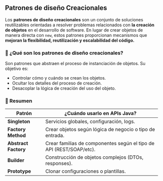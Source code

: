 ## Patrones de diseño Creacionales

Los **patrones de diseño creacionales** son un conjunto de soluciones reutilizables orientadas a resolver problemas relacionados con **la creación de objetos** en el desarrollo de software. En lugar de crear objetos de manera directa con `new`, estos patrones proporcionan mecanismos que **mejoran la flexibilidad, reutilización y escalabilidad del código.**

### 🔧 ¿Qué son los patrones de diseño creacionales?
Son patrones que abstraen el proceso de instanciación de objetos. Su objetivo es:

- Controlar cómo y cuándo se crean los objetos.
- Ocultar los detalles del proceso de creación.
- Desacoplar la lógica de creación del uso del objeto.

### 🧠 Resumen 
| **Patrón** | **¿Cuándo usarlo en APIs Java?** |
| --- | --- |
| **Singleton** | Servicios globales, configuración, logs. |
| **Factory Method** | 	Crear objetos según lógica de negocio o tipo de entrada. |
| **Abstract Factory** | Crear familias de componentes según el tipo de API (REST/SOAP/etc). |
| **Builder** | Construcción de objetos complejos (DTOs, responses). |
| **Prototype** | Clonar configuraciones o plantillas. |
